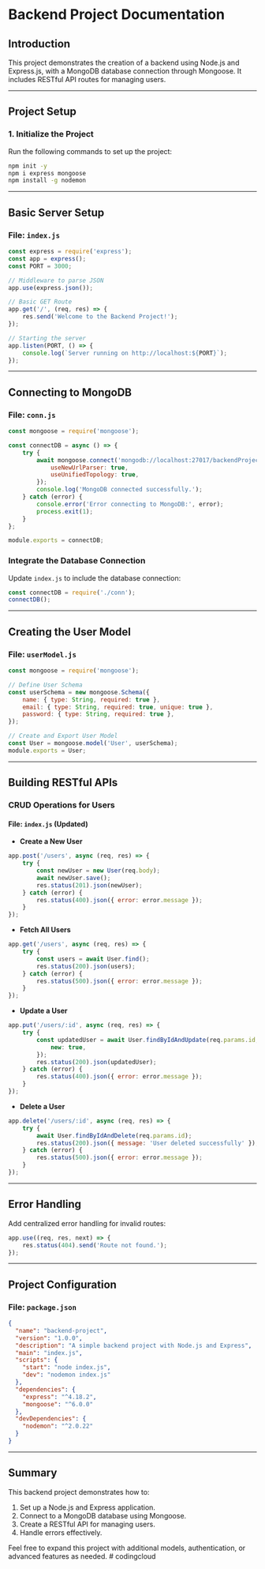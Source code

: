 
# Backend Project Documentation

## Introduction

This project demonstrates the creation of a backend using Node.js and Express.js, with a MongoDB database connection through Mongoose. It includes RESTful API routes for managing users.

---

## Project Setup

### 1. Initialize the Project
Run the following commands to set up the project:

```bash
npm init -y
npm i express mongoose
npm install -g nodemon
```

---

## Basic Server Setup

### File: `index.js`
```javascript
const express = require('express');
const app = express();
const PORT = 3000;

// Middleware to parse JSON
app.use(express.json());

// Basic GET Route
app.get('/', (req, res) => {
    res.send('Welcome to the Backend Project!');
});

// Starting the server
app.listen(PORT, () => {
    console.log(`Server running on http://localhost:${PORT}`);
});
```

---

## Connecting to MongoDB

### File: `conn.js`
```javascript
const mongoose = require('mongoose');

const connectDB = async () => {
    try {
        await mongoose.connect('mongodb://localhost:27017/backendProject', {
            useNewUrlParser: true,
            useUnifiedTopology: true,
        });
        console.log('MongoDB connected successfully.');
    } catch (error) {
        console.error('Error connecting to MongoDB:', error);
        process.exit(1);
    }
};

module.exports = connectDB;
```

### Integrate the Database Connection
Update `index.js` to include the database connection:
```javascript
const connectDB = require('./conn');
connectDB();
```

---

## Creating the User Model

### File: `userModel.js`
```javascript
const mongoose = require('mongoose');

// Define User Schema
const userSchema = new mongoose.Schema({
    name: { type: String, required: true },
    email: { type: String, required: true, unique: true },
    password: { type: String, required: true },
});

// Create and Export User Model
const User = mongoose.model('User', userSchema);
module.exports = User;
```

---

## Building RESTful APIs

### CRUD Operations for Users

#### File: `index.js` (Updated)

- **Create a New User**
```javascript
app.post('/users', async (req, res) => {
    try {
        const newUser = new User(req.body);
        await newUser.save();
        res.status(201).json(newUser);
    } catch (error) {
        res.status(400).json({ error: error.message });
    }
});
```

- **Fetch All Users**
```javascript
app.get('/users', async (req, res) => {
    try {
        const users = await User.find();
        res.status(200).json(users);
    } catch (error) {
        res.status(500).json({ error: error.message });
    }
});
```

- **Update a User**
```javascript
app.put('/users/:id', async (req, res) => {
    try {
        const updatedUser = await User.findByIdAndUpdate(req.params.id, req.body, {
            new: true,
        });
        res.status(200).json(updatedUser);
    } catch (error) {
        res.status(400).json({ error: error.message });
    }
});
```

- **Delete a User**
```javascript
app.delete('/users/:id', async (req, res) => {
    try {
        await User.findByIdAndDelete(req.params.id);
        res.status(200).json({ message: 'User deleted successfully' });
    } catch (error) {
        res.status(500).json({ error: error.message });
    }
});
```

---

## Error Handling

Add centralized error handling for invalid routes:
```javascript
app.use((req, res, next) => {
    res.status(404).send('Route not found.');
});
```

---

## Project Configuration

### File: `package.json`
```json
{
  "name": "backend-project",
  "version": "1.0.0",
  "description": "A simple backend project with Node.js and Express",
  "main": "index.js",
  "scripts": {
    "start": "node index.js",
    "dev": "nodemon index.js"
  },
  "dependencies": {
    "express": "^4.18.2",
    "mongoose": "^6.0.0"
  },
  "devDependencies": {
    "nodemon": "^2.0.22"
  }
}
```

---

## Summary

This backend project demonstrates how to:
1. Set up a Node.js and Express application.
2. Connect to a MongoDB database using Mongoose.
3. Create a RESTful API for managing users.
4. Handle errors effectively.

Feel free to expand this project with additional models, authentication, or advanced features as needed.
#   c o d i n g c l o u d 
 
 